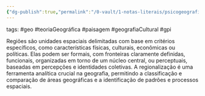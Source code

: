 ```yaml
---
{"dg-publish":true,"permalink":"/0-vault/1-notas-literais/psicogeografia/regioes/","tags":["geo","teoriaGeográfica","paisagem","geografiaCultural","gpi"],"dgHomeLink":true,"dgShowLocalGraph":true,"dgShowFileTree":true,"dgEnableSearch":true,"noteIcon":""}
---
```


tags: #geo #teoriaGeográfica #paisagem #geografiaCultural #gpi

Regiões são unidades espaciais delimitadas com base em critérios específicos, como características físicas, culturais, econômicas ou políticas. Elas podem ser formais, com fronteiras claramente definidas, funcionais, organizadas em torno de um núcleo central, ou perceptuais, baseadas em percepções e identidades coletivas. A regionalização é uma ferramenta analítica crucial na geografia, permitindo a classificação e comparação de áreas geográficas e a identificação de padrões e processos espaciais.